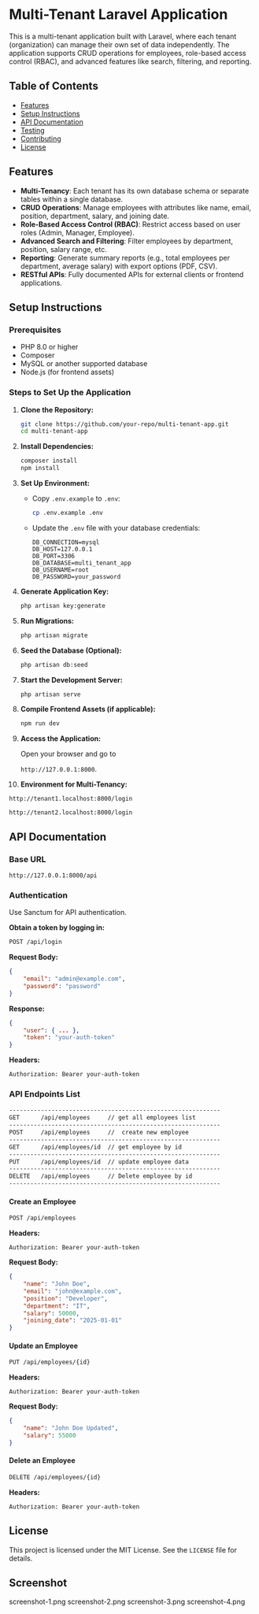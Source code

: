 # Multi-Tenant Laravel Application

This is a multi-tenant application built with Laravel, where each tenant (organization) can manage their own set of data independently. The application supports CRUD operations for employees, role-based access control (RBAC), and advanced features like search, filtering, and reporting.

## Table of Contents
- [Features](#features)
- [Setup Instructions](#setup-instructions)
- [API Documentation](#api-documentation)
- [Testing](#testing)
- [Contributing](#contributing)
- [License](#license)

## Features
- **Multi-Tenancy**: Each tenant has its own database schema or separate tables within a single database.
- **CRUD Operations**: Manage employees with attributes like name, email, position, department, salary, and joining date.
- **Role-Based Access Control (RBAC)**: Restrict access based on user roles (Admin, Manager, Employee).
- **Advanced Search and Filtering**: Filter employees by department, position, salary range, etc.
- **Reporting**: Generate summary reports (e.g., total employees per department, average salary) with export options (PDF, CSV).
- **RESTful APIs**: Fully documented APIs for external clients or frontend applications.

## Setup Instructions
### Prerequisites
- PHP 8.0 or higher
- Composer
- MySQL or another supported database
- Node.js (for frontend assets)

### Steps to Set Up the Application
1. **Clone the Repository:**
   ```bash
   git clone https://github.com/your-repo/multi-tenant-app.git
   cd multi-tenant-app
   ```

2. **Install Dependencies:**
   ```bash
   composer install
   npm install
   ```

3. **Set Up Environment:**
   - Copy `.env.example` to `.env`:
     ```bash
     cp .env.example .env
     ```
   - Update the `.env` file with your database credentials:
     ```env
     DB_CONNECTION=mysql
     DB_HOST=127.0.0.1
     DB_PORT=3306
     DB_DATABASE=multi_tenant_app
     DB_USERNAME=root
     DB_PASSWORD=your_password
     ```

4. **Generate Application Key:**
   ```bash
   php artisan key:generate
   ```

5. **Run Migrations:**
   ```bash
   php artisan migrate
   ```

6. **Seed the Database (Optional):**
   ```bash
   php artisan db:seed
   ```

7. **Start the Development Server:**
   ```bash
   php artisan serve
   ```

8. **Compile Frontend Assets (if applicable):**
   ```bash
   npm run dev
   ```

9. **Access the Application:**

   Open your browser and go to  
   
   `http://127.0.0.1:8000`.

10. **Environment for Multi-Tenancy:**

   `http://tenant1.localhost:8000/login`

   `http://tenant2.localhost:8000/login`
   


## API Documentation
### Base URL
```
http://127.0.0.1:8000/api
```

### Authentication
Use Sanctum for API authentication.

**Obtain a token by logging in:**
```bash
POST /api/login
```
**Request Body:**
```json
{
    "email": "admin@example.com",
    "password": "password"
}
```
**Response:**
```json
{
    "user": { ... },
    "token": "your-auth-token"
}
```
**Headers:**
```
Authorization: Bearer your-auth-token
```

### API Endpoints List

```bash
------------------------------------------------------------
GET      /api/employees     // get all employees list
------------------------------------------------------------
POST     /api/employees     //  create new employee
------------------------------------------------------------
GET      /api/employees/id  // get employee by id
------------------------------------------------------------
PUT      /api/employees/id  // update employee data
------------------------------------------------------------
DELETE   /api/employees     // Delete employee by id
------------------------------------------------------------
```

#### Create an Employee
```bash
POST /api/employees
```
**Headers:**
```
Authorization: Bearer your-auth-token
```
**Request Body:**
```json
{
    "name": "John Doe",
    "email": "john@example.com",
    "position": "Developer",
    "department": "IT",
    "salary": 50000,
    "joining_date": "2025-01-01"
}
```

#### Update an Employee
```bash
PUT /api/employees/{id}
```
**Headers:**
```
Authorization: Bearer your-auth-token
```
**Request Body:**
```json
{
    "name": "John Doe Updated",
    "salary": 55000
}
```

#### Delete an Employee
```bash
DELETE /api/employees/{id}
```
**Headers:**
```
Authorization: Bearer your-auth-token
```

## License
This project is licensed under the MIT License. See the `LICENSE` file for details.

## Screenshot

screenshot-1.png
screenshot-2.png
screenshot-3.png
screenshot-4.png
